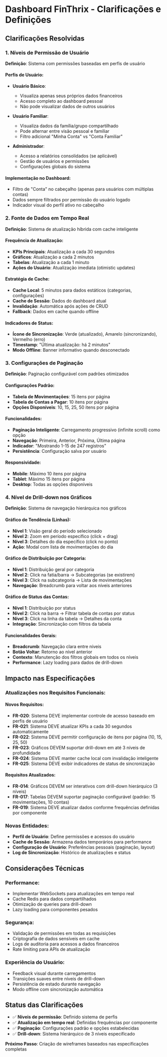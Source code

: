 # Dashboard FinThrix - Clarificações e Definições

## Clarificações Resolvidas

### 1. Níveis de Permissão de Usuário
**Definição**: Sistema com permissões baseadas em perfis de usuário

#### Perfis de Usuário:
- **Usuário Básico**: 
  - Visualiza apenas seus próprios dados financeiros
  - Acesso completo ao dashboard pessoal
  - Não pode visualizar dados de outros usuários

- **Usuário Familiar**: 
  - Visualiza dados da família/grupo compartilhado
  - Pode alternar entre visão pessoal e familiar
  - Filtro adicional "Minha Conta" vs "Conta Familiar"

- **Administrador**: 
  - Acesso a relatórios consolidados (se aplicável)
  - Gestão de usuários e permissões
  - Configurações globais do sistema

#### Implementação no Dashboard:
- Filtro de "Conta" no cabeçalho (apenas para usuários com múltiplas contas)
- Dados sempre filtrados por permissão do usuário logado
- Indicador visual do perfil ativo no cabeçalho

### 2. Fonte de Dados em Tempo Real
**Definição**: Sistema de atualização híbrida com cache inteligente

#### Frequência de Atualização:
- **KPIs Principais**: Atualização a cada 30 segundos
- **Gráficos**: Atualização a cada 2 minutos
- **Tabelas**: Atualização a cada 1 minuto
- **Ações do Usuário**: Atualização imediata (otimistic updates)

#### Estratégia de Cache:
- **Cache Local**: 5 minutos para dados estáticos (categorias, configurações)
- **Cache de Sessão**: Dados do dashboard atual
- **Invalidação**: Automática após ações de CRUD
- **Fallback**: Dados em cache quando offline

#### Indicadores de Status:
- **Ícone de Sincronização**: Verde (atualizado), Amarelo (sincronizando), Vermelho (erro)
- **Timestamp**: "Última atualização: há 2 minutos"
- **Modo Offline**: Banner informativo quando desconectado

### 3. Configurações de Paginação
**Definição**: Paginação configurável com padrões otimizados

#### Configurações Padrão:
- **Tabela de Movimentações**: 15 itens por página
- **Tabela de Contas a Pagar**: 10 itens por página
- **Opções Disponíveis**: 10, 15, 25, 50 itens por página

#### Funcionalidades:
- **Paginação Inteligente**: Carregamento progressivo (infinite scroll) como opção
- **Navegação**: Primeira, Anterior, Próxima, Última página
- **Indicador**: "Mostrando 1-15 de 247 registros"
- **Persistência**: Configuração salva por usuário

#### Responsividade:
- **Mobile**: Máximo 10 itens por página
- **Tablet**: Máximo 15 itens por página
- **Desktop**: Todas as opções disponíveis

### 4. Nível de Drill-down nos Gráficos
**Definição**: Sistema de navegação hierárquica nos gráficos

#### Gráfico de Tendência (Linhas):
- **Nível 1**: Visão geral do período selecionado
- **Nível 2**: Zoom em período específico (click + drag)
- **Nível 3**: Detalhes do dia específico (click no ponto)
- **Ação**: Modal com lista de movimentações do dia

#### Gráfico de Distribuição por Categoria:
- **Nível 1**: Distribuição geral por categoria
- **Nível 2**: Click na fatia/barra → Subcategorias (se existirem)
- **Nível 3**: Click na subcategoria → Lista de movimentações
- **Navegação**: Breadcrumb para voltar aos níveis anteriores

#### Gráfico de Status das Contas:
- **Nível 1**: Distribuição por status
- **Nível 2**: Click na barra → Filtrar tabela de contas por status
- **Nível 3**: Click na linha da tabela → Detalhes da conta
- **Integração**: Sincronização com filtros da tabela

#### Funcionalidades Gerais:
- **Breadcrumb**: Navegação clara entre níveis
- **Botão Voltar**: Retorno ao nível anterior
- **Contexto**: Manutenção dos filtros globais em todos os níveis
- **Performance**: Lazy loading para dados de drill-down

## Impacto nas Especificações

### Atualizações nos Requisitos Funcionais:

#### Novos Requisitos:
- **FR-020**: Sistema DEVE implementar controle de acesso baseado em perfis de usuário
- **FR-021**: Sistema DEVE atualizar KPIs a cada 30 segundos automaticamente
- **FR-022**: Sistema DEVE permitir configuração de itens por página (10, 15, 25, 50)
- **FR-023**: Gráficos DEVEM suportar drill-down em até 3 níveis de profundidade
- **FR-024**: Sistema DEVE manter cache local com invalidação inteligente
- **FR-025**: Sistema DEVE exibir indicadores de status de sincronização

#### Requisitos Atualizados:
- **FR-014**: Gráficos DEVEM ser interativos com drill-down hierárquico (3 níveis)
- **FR-017**: Tabelas DEVEM suportar paginação configurável (padrão: 15 movimentações, 10 contas)
- **FR-019**: Sistema DEVE atualizar dados conforme frequências definidas por componente

### Novas Entidades:
- **Perfil de Usuário**: Define permissões e acessos do usuário
- **Cache de Sessão**: Armazena dados temporários para performance
- **Configuração de Usuário**: Preferências pessoais (paginação, layout)
- **Log de Sincronização**: Histórico de atualizações e status

## Considerações Técnicas

### Performance:
- Implementar WebSockets para atualizações em tempo real
- Cache Redis para dados compartilhados
- Otimização de queries para drill-down
- Lazy loading para componentes pesados

### Segurança:
- Validação de permissões em todas as requisições
- Criptografia de dados sensíveis em cache
- Logs de auditoria para acessos a dados financeiros
- Rate limiting para APIs de atualização

### Experiência do Usuário:
- Feedback visual durante carregamentos
- Transições suaves entre níveis de drill-down
- Persistência de estado durante navegação
- Modo offline com sincronização automática

## Status das Clarificações
- ✅ **Níveis de permissão**: Definido sistema de perfis
- ✅ **Atualização em tempo real**: Definidas frequências por componente
- ✅ **Paginação**: Configurações padrão e opções estabelecidas
- ✅ **Drill-down**: Sistema hierárquico de 3 níveis especificado

**Próximo Passo**: Criação de wireframes baseados nas especificações completas